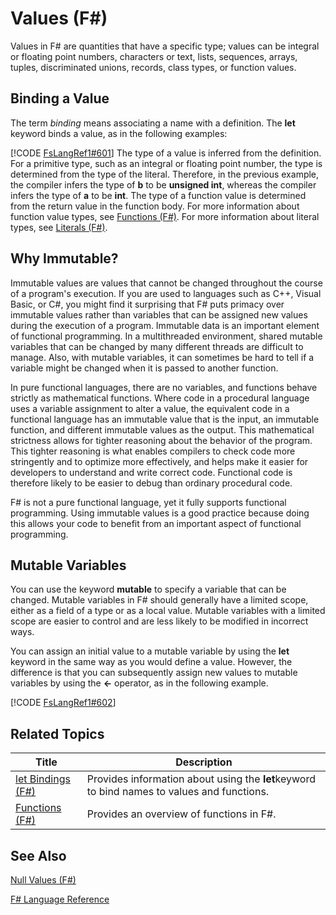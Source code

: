 # Values (F#)

Values in F# are quantities that have a specific type; values can be integral or floating point numbers, characters or text, lists, sequences, arrays, tuples, discriminated unions, records, class types, or function values.


## Binding a Value
The term *binding* means associating a name with a definition. The **let** keyword binds a value, as in the following examples:

[!CODE [FsLangRef1#601](../CodeSnippet/VS_Snippets_Fsharp/fslangref1/FSharp/fs/values.fs#601)]
    The type of a value is inferred from the definition. For a primitive type, such as an integral or floating point number, the type is determined from the type of the literal. Therefore, in the previous example, the compiler infers the type of **b** to be **unsigned int**, whereas the compiler infers the type of **a** to be **int**. The type of a function value is determined from the return value in the function body. For more information about function value types, see [Functions &#40;F&#35;&#41;](Functions+%28F%23%29.md). For more information about literal types, see [Literals &#40;F&#35;&#41;](Literals+%28F%23%29.md).


## Why Immutable?
Immutable values are values that cannot be changed throughout the course of a program's execution. If you are used to languages such as C++, Visual Basic, or C#, you might find it surprising that F# puts primacy over immutable values rather than variables that can be assigned new values during the execution of a program. Immutable data is an important element of functional programming. In a multithreaded environment, shared mutable variables that can be changed by many different threads are difficult to manage. Also, with mutable variables, it can sometimes be hard to tell if a variable might be changed when it is passed to another function.

In pure functional languages, there are no variables, and functions behave strictly as mathematical functions. Where code in a procedural language uses a variable assignment to alter a value, the equivalent code in a functional language has an immutable value that is the input, an immutable function, and different immutable values as the output. This mathematical strictness allows for tighter reasoning about the behavior of the program. This tighter reasoning is what enables compilers to check code more stringently and to optimize more effectively, and helps make it easier for developers to understand and write correct code. Functional code is therefore likely to be easier to debug than ordinary procedural code.

F# is not a pure functional language, yet it fully supports functional programming. Using immutable values is a good practice because doing this allows your code to benefit from an important aspect of functional programming.


## Mutable Variables
You can use the keyword **mutable** to specify a variable that can be changed. Mutable variables in F# should generally have a limited scope, either as a field of a type or as a local value. Mutable variables with a limited scope are easier to control and are less likely to be modified in incorrect ways.

You can assign an initial value to a mutable variable by using the **let** keyword in the same way as you would define a value. However, the difference is that you can subsequently assign new values to mutable variables by using the **&lt;-** operator, as in the following example.

[!CODE [FsLangRef1#602](../CodeSnippet/VS_Snippets_Fsharp/fslangref1/FSharp/fs/values.fs#602)]
    
## Related Topics


|Title|Description|
|-----|-----------|
|[let Bindings &#40;F&#35;&#41;](let+Bindings+%28F%23%29.md)|Provides information about using the **let**keyword to bind names to values and functions.|
|[Functions &#40;F&#35;&#41;](Functions+%28F%23%29.md)|Provides an overview of functions in F#.|

## See Also
[Null Values &#40;F&#35;&#41;](Null+Values+%28F%23%29.md)

[F&#35; Language Reference](F%23+Language+Reference.md)

